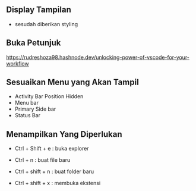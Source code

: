 ## Display Tampilan
- sesudah diberikan styling

## Buka Petunjuk
https://rudreshoza98.hashnode.dev/unlocking-power-of-vscode-for-your-workflow

## Sesuaikan Menu yang Akan Tampil

- Activity Bar Position Hidden
- Menu bar
- Primary Side bar
- Status Bar

## Menampilkan Yang Diperlukan
- Ctrl + Shift + e : buka explorer
- Ctrl + n : buat file baru
- Ctrl + shift + n : buat folder baru

- Ctrl + shift + x : membuka ekstensi

